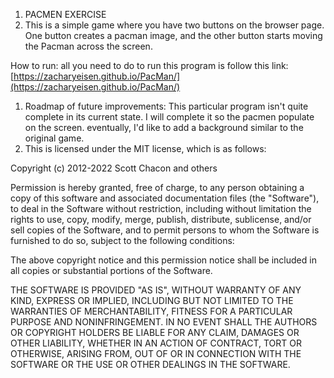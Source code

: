 1. PACMEN EXERCISE
2. This is a simple game where you have two buttons on the browser page. One button creates a pacman image, and the other button starts moving the Pacman across the screen.

How to run: all you need to do to run this program is follow this link:
[https://zacharyeisen.github.io/PacMan/](https://zacharyeisen.github.io/PacMan/)

1. Roadmap of future improvements: This particular program isn't quite complete in its current state. I will complete it so the pacmen populate on the screen. eventually, I'd like to add a background similar to the original game.
2. This is licensed under the MIT license, which is as follows:

Copyright (c) 2012-2022 Scott Chacon and others

Permission is hereby granted, free of charge, to any person obtaining
a copy of this software and associated documentation files (the
"Software"), to deal in the Software without restriction, including
without limitation the rights to use, copy, modify, merge, publish,
distribute, sublicense, and/or sell copies of the Software, and to
permit persons to whom the Software is furnished to do so, subject to
the following conditions:

The above copyright notice and this permission notice shall be
included in all copies or substantial portions of the Software.

THE SOFTWARE IS PROVIDED "AS IS", WITHOUT WARRANTY OF ANY KIND,
EXPRESS OR IMPLIED, INCLUDING BUT NOT LIMITED TO THE WARRANTIES OF
MERCHANTABILITY, FITNESS FOR A PARTICULAR PURPOSE AND
NONINFRINGEMENT. IN NO EVENT SHALL THE AUTHORS OR COPYRIGHT HOLDERS BE
LIABLE FOR ANY CLAIM, DAMAGES OR OTHER LIABILITY, WHETHER IN AN ACTION
OF CONTRACT, TORT OR OTHERWISE, ARISING FROM, OUT OF OR IN CONNECTION
WITH THE SOFTWARE OR THE USE OR OTHER DEALINGS IN THE SOFTWARE.
